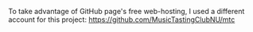 To take advantage of GitHub page's free web-hosting, I used a different account for this project: https://github.com/MusicTastingClubNU/mtc
